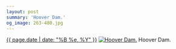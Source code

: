 ```yaml
---
layout: post
summary: 'Hoover Dam.'
og_image: 263-480.jpg
---
```


<p>
  <time><a href="/263">{{ page.date | date: "%B %e, %Y" }}</a></time>
  <a href="/263"><img src="{{ site.assets_url }}/263-240.jpg" srcset="{{ site.assets_url }}/263-480.jpg 480w, {{ site.assets_url }}/263-360.jpg 360w, {{ site.assets_url }}/263-240.jpg 240w, {{ site.assets_url }}/263-120.jpg 120w" sizes="(min-width: 700px) 50vw, calc(100vw - 2rem)" alt="Hoover Dam." /></a>
  <span>Hoover Dam.</span>
</p>
